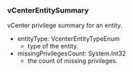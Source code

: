 ### vCenterEntitySummary
vCenter privilege summary for an entity.

- entityType: VcenterEntityTypeEnum
  - type of the entity.
- missingPrivilegesCount: System.Int32
  - the count of missing privileges.
